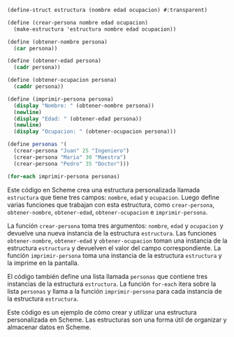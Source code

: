 ```scheme
(define-struct estructura (nombre edad ocupacion) #:transparent)

(define (crear-persona nombre edad ocupacion)
  (make-estructura 'estructura nombre edad ocupacion))

(define (obtener-nombre persona)
  (car persona))

(define (obtener-edad persona)
  (cadr persona))

(define (obtener-ocupacion persona)
  (caddr persona))

(define (imprimir-persona persona)
  (display "Nombre: " (obtener-nombre persona))
  (newline)
  (display "Edad: " (obtener-edad persona))
  (newline)
  (display "Ocupacion: " (obtener-ocupacion persona)))

(define personas '(
  (crear-persona "Juan" 25 "Ingeniero")
  (crear-persona "Maria" 30 "Maestra")
  (crear-persona "Pedro" 35 "Doctor")))

(for-each imprimir-persona personas)
```

Este código en Scheme crea una estructura personalizada llamada `estructura` que tiene tres campos: `nombre`, `edad` y `ocupacion`. Luego define varias funciones que trabajan con esta estructura, como `crear-persona`, `obtener-nombre`, `obtener-edad`, `obtener-ocupacion` e `imprimir-persona`.

La función `crear-persona` toma tres argumentos: `nombre`, `edad` y `ocupacion` y devuelve una nueva instancia de la estructura `estructura`. Las funciones `obtener-nombre`, `obtener-edad` y `obtener-ocupacion` toman una instancia de la estructura `estructura` y devuelven el valor del campo correspondiente. La función `imprimir-persona` toma una instancia de la estructura `estructura` y la imprime en la pantalla.

El código también define una lista llamada `personas` que contiene tres instancias de la estructura `estructura`. La función `for-each` itera sobre la lista `personas` y llama a la función `imprimir-persona` para cada instancia de la estructura `estructura`.

Este código es un ejemplo de cómo crear y utilizar una estructura personalizada en Scheme. Las estructuras son una forma útil de organizar y almacenar datos en Scheme.